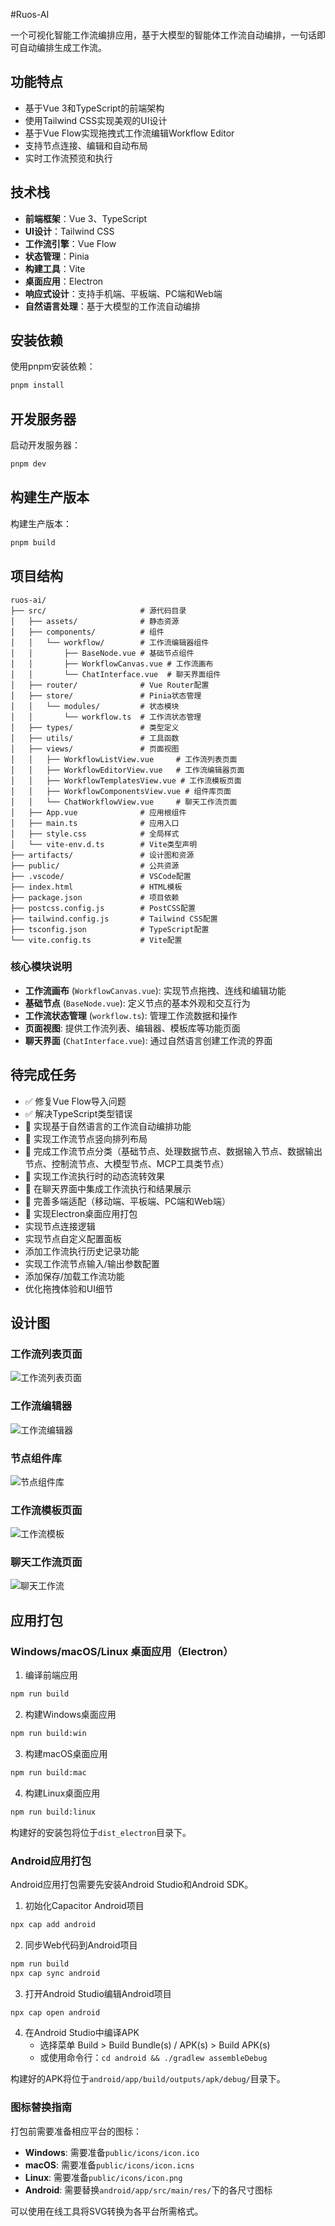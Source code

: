 #Ruos-AI 

一个可视化智能工作流编排应用，基于大模型的智能体工作流自动编排，一句话即可自动编排生成工作流。

## 功能特点

- 基于Vue 3和TypeScript的前端架构
- 使用Tailwind CSS实现美观的UI设计
- 基于Vue Flow实现拖拽式工作流编辑Workflow Editor
- 支持节点连接、编辑和自动布局
- 实时工作流预览和执行

## 技术栈 

- **前端框架**：Vue 3、TypeScript
- **UI设计**：Tailwind CSS
- **工作流引擎**：Vue Flow
- **状态管理**：Pinia
- **构建工具**：Vite
- **桌面应用**：Electron
- **响应式设计**：支持手机端、平板端、PC端和Web端
- **自然语言处理**：基于大模型的工作流自动编排

## 安装依赖

使用pnpm安装依赖：

```bash
pnpm install
```

## 开发服务器

启动开发服务器：

```bash
pnpm dev
```

## 构建生产版本

构建生产版本：

```bash
pnpm build
```

## 项目结构

```
ruos-ai/
├── src/                     # 源代码目录
│   ├── assets/              # 静态资源
│   ├── components/          # 组件
│   │   └── workflow/        # 工作流编辑器组件
│   │       ├── BaseNode.vue # 基础节点组件
│   │       ├── WorkflowCanvas.vue # 工作流画布
│   │       └── ChatInterface.vue  # 聊天界面组件
│   ├── router/              # Vue Router配置
│   ├── store/               # Pinia状态管理
│   │   └── modules/         # 状态模块
│   │       └── workflow.ts  # 工作流状态管理
│   ├── types/               # 类型定义
│   ├── utils/               # 工具函数
│   ├── views/               # 页面视图
│   │   ├── WorkflowListView.vue     # 工作流列表页面
│   │   ├── WorkflowEditorView.vue   # 工作流编辑器页面
│   │   ├── WorkflowTemplatesView.vue # 工作流模板页面
│   │   ├── WorkflowComponentsView.vue # 组件库页面
│   │   └── ChatWorkflowView.vue     # 聊天工作流页面
│   ├── App.vue              # 应用根组件
│   ├── main.ts              # 应用入口
│   ├── style.css            # 全局样式
│   └── vite-env.d.ts        # Vite类型声明
├── artifacts/               # 设计图和资源
├── public/                  # 公共资源
├── .vscode/                 # VSCode配置
├── index.html               # HTML模板
├── package.json             # 项目依赖
├── postcss.config.js        # PostCSS配置
├── tailwind.config.js       # Tailwind CSS配置
├── tsconfig.json            # TypeScript配置
└── vite.config.ts           # Vite配置
```

### 核心模块说明

- **工作流画布** (`WorkflowCanvas.vue`): 实现节点拖拽、连线和编辑功能
- **基础节点** (`BaseNode.vue`): 定义节点的基本外观和交互行为
- **工作流状态管理** (`workflow.ts`): 管理工作流数据和操作
- **页面视图**: 提供工作流列表、编辑器、模板库等功能页面
- **聊天界面** (`ChatInterface.vue`): 通过自然语言创建工作流的界面

## 待完成任务

- ✅ 修复Vue Flow导入问题 
- ✅ 解决TypeScript类型错误
- 🔄 实现基于自然语言的工作流自动编排功能
- 🔄 实现工作流节点竖向排列布局
- 🔄 完成工作流节点分类（基础节点、处理数据节点、数据输入节点、数据输出节点、控制流节点、大模型节点、MCP工具类节点）
- 🔄 实现工作流执行时的动态流转效果
- 🔄 在聊天界面中集成工作流执行和结果展示
- 🔄 完善多端适配（移动端、平板端、PC端和Web端）
- 🔄 实现Electron桌面应用打包
- 实现节点连接逻辑
- 实现节点自定义配置面板
- 添加工作流执行历史记录功能
- 实现工作流节点输入/输出参数配置
- 添加保存/加载工作流功能
- 优化拖拽体验和UI细节

## 设计图

### 工作流列表页面
![工作流列表页面](./artifacts/Snipaste_2025-04-10_21-56-59.png)

### 工作流编辑器
![工作流编辑器](./artifacts/Snipaste_2025-04-10_21-57-33.png)

### 节点组件库
![节点组件库](./artifacts/Snipaste_2025-04-10_21-57-58.png)

### 工作流模板页面
![工作流模板](./artifacts/Snipaste_2025-04-10_21-58-14.png)

### 聊天工作流页面
![聊天工作流](./artifacts/Snipaste_2025-04-10_21-58-29.png)

## 应用打包

### Windows/macOS/Linux 桌面应用（Electron）

1. 编译前端应用
```bash
npm run build
```

2. 构建Windows桌面应用
```bash
npm run build:win
```

3. 构建macOS桌面应用
```bash
npm run build:mac
```

4. 构建Linux桌面应用
```bash
npm run build:linux
```

构建好的安装包将位于`dist_electron`目录下。

### Android应用打包

Android应用打包需要先安装Android Studio和Android SDK。

1. 初始化Capacitor Android项目
```bash
npx cap add android
```

2. 同步Web代码到Android项目
```bash
npm run build
npx cap sync android
```

3. 打开Android Studio编辑Android项目
```bash
npx cap open android
```

4. 在Android Studio中编译APK
   - 选择菜单 Build > Build Bundle(s) / APK(s) > Build APK(s)
   - 或使用命令行：`cd android && ./gradlew assembleDebug`

构建好的APK将位于`android/app/build/outputs/apk/debug/`目录下。

### 图标替换指南

打包前需要准备相应平台的图标：

- **Windows**: 需要准备`public/icons/icon.ico`
- **macOS**: 需要准备`public/icons/icon.icns`
- **Linux**: 需要准备`public/icons/icon.png`
- **Android**: 需要替换`android/app/src/main/res/`下的各尺寸图标

可以使用在线工具将SVG转换为各平台所需格式。

